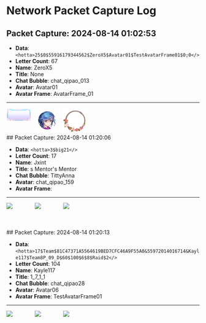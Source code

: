 # Network Packet Capture Log

## Packet Capture: 2024-08-14 01:02:53

- **Data**: `<hotta>25$0$55916179344562$ZeroX5$Avatar01$TestAvatarFrame01$0;0</>`
- **Letter Count**: 67
- **Name**: ZeroX5
- **Title**: None
- **Chat Bubble**: chat_qipao_013
- **Avatar**: Avatar01
- **Avatar Frame**: AvatarFrame_01
---
<img align='left' width='64px' src='https://github.com/JMJAJ/TOFTools/blob/icons/qipao/qipao_013.png' style='padding-right:10px;' />
<img align='left' width='64px' src='https://github.com/JMJAJ/TOFTools/blob/icons/Avatar/avatar_01.png' style='padding-right:10px;' />
<img align='left' width='64px' src='https://github.com/JMJAJ/TOFTools/blob/icons/AvatarFrame/AvatarFrame_01.png' style='padding-right:10px;' />
<br /><br /><br /><br />
## Packet Capture: 2024-08-14 01:20:06

- **Data**: `<hotta>3$big21</>`
- **Letter Count**: 17
- **Name**: Jxint
- **Title**: s Mentor's Mentor
- **Chat Bubble**: TittyAnna
- **Avatar**: chat_qipao_159
- **Avatar Frame**: 
---
<img align='left' width='64px' src='https://github.com/JMJAJ/TOFTools/blob/icons/qipao/icon_Anna.png' style='padding-right:10px;' />
<img align='left' width='64px' src='https://github.com/JMJAJ/TOFTools/blob/icons/Avatar/chat_qipao_159.png' style='padding-right:10px;' />
<img align='left' width='64px' src='https://github.com/JMJAJ/TOFTools/blob/icons/AvatarFrame/.png' style='padding-right:10px;' />
<br /><br /><br /><br />
## Packet Capture: 2024-08-14 01:20:13

- **Data**: `<hotta>17$Team$81C47371A5564619BED7CFC46A9F55A0&55972014016714&Kayle117$Team8P_09_D$60$100$6$8$Raid$2</>`
- **Letter Count**: 104
- **Name**: Kayle117
- **Title**: 1_7_1_1
- **Chat Bubble**: chat_qipao28
- **Avatar**: Avatar06
- **Avatar Frame**: TestAvatarFrame01
---
<img align='left' width='64px' src='https://github.com/JMJAJ/TOFTools/blob/icons/qipao/icon_qipao28.png' style='padding-right:10px;' />
<img align='left' width='64px' src='https://github.com/JMJAJ/TOFTools/blob/icons/Avatar/Avatar06.png' style='padding-right:10px;' />
<img align='left' width='64px' src='https://github.com/JMJAJ/TOFTools/blob/icons/AvatarFrame/TestAvatarFrame01.png' style='padding-right:10px;' />
<br /><br /><br /><br />
